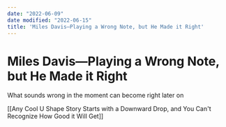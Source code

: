 ```yaml
---
date: "2022-06-09"
date modified: "2022-06-15"
title: 'Miles Davis—Playing a Wrong Note, but He Made it Right'
---
```


# Miles Davis—Playing a Wrong Note, but He Made it Right
What sounds wrong in the moment can become right later on

[[Any Cool U Shape Story Starts with a Downward Drop, and You Can't Recognize How Good it Will Get]]
